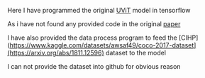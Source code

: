 
Here I have programmed the original [UViT](https://arxiv.org/abs/2112.09747) model in tensorflow

As i have not found any provided code in the original [paper](https://arxiv.org/abs/2112.09747)

I have also provided the data process program to feed the [CIHP](https://www.kaggle.com/datasets/awsaf49/coco-2017-dataset](https://arxiv.org/abs/1811.12596) dataset to the model

I can not provide the dataset into github for obvious reason



